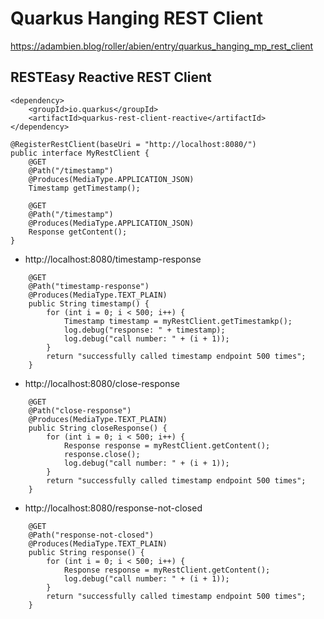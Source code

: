# Quarkus Hanging REST Client 
https://adambien.blog/roller/abien/entry/quarkus_hanging_mp_rest_client

## RESTEasy Reactive REST Client

```
<dependency>
    <groupId>io.quarkus</groupId>
    <artifactId>quarkus-rest-client-reactive</artifactId>
</dependency>
```

```
@RegisterRestClient(baseUri = "http://localhost:8080/")
public interface MyRestClient {
    @GET
    @Path("/timestamp")
    @Produces(MediaType.APPLICATION_JSON)
    Timestamp getTimestamp();

    @GET
    @Path("/timestamp")
    @Produces(MediaType.APPLICATION_JSON)
    Response getContent();
}
```
- http://localhost:8080/timestamp-response
```
    @GET
    @Path("timestamp-response")
    @Produces(MediaType.TEXT_PLAIN)
    public String timestamp() {
        for (int i = 0; i < 500; i++) {
            Timestamp timestamp = myRestClient.getTimestamkp();
            log.debug("response: " + timestamp);
            log.debug("call number: " + (i + 1));
        }
        return "successfully called timestamp endpoint 500 times";
    }
```
- http://localhost:8080/close-response
```
    @GET
    @Path("close-response")
    @Produces(MediaType.TEXT_PLAIN)
    public String closeResponse() {
        for (int i = 0; i < 500; i++) {
            Response response = myRestClient.getContent();
            response.close();
            log.debug("call number: " + (i + 1));
        }
        return "successfully called timestamp endpoint 500 times";
    }
```
- http://localhost:8080/response-not-closed
```
    @GET
    @Path("response-not-closed")
    @Produces(MediaType.TEXT_PLAIN)
    public String response() {
        for (int i = 0; i < 500; i++) {
            Response response = myRestClient.getContent();
            log.debug("call number: " + (i + 1));
        }
        return "successfully called timestamp endpoint 500 times";
    }
```
